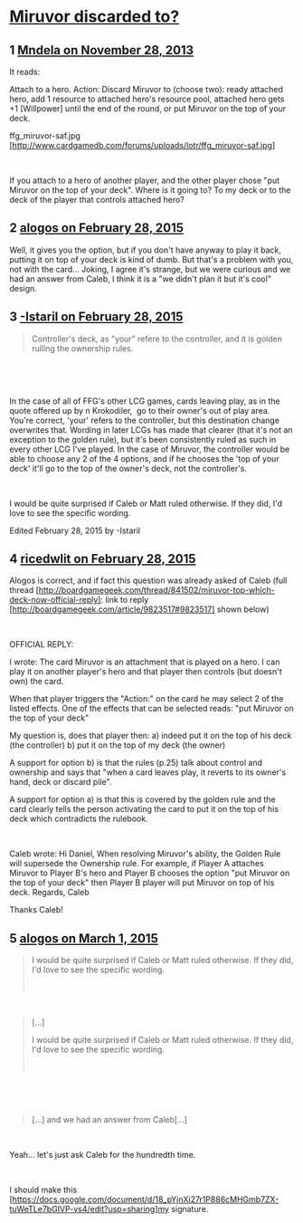 # [Miruvor discarded to?](https://community.fantasyflightgames.com/topic/94247-miruvor-discarded-to/)

## 1 [Mndela on November 28, 2013](https://community.fantasyflightgames.com/topic/94247-miruvor-discarded-to/?do=findComment&comment=918565)

It reads:

Attach to a hero.
Action: Discard Miruvor to (choose two): ready attached hero, add 1 resource to attached hero's resource pool, attached hero gets +1 [Willpower] until the end of the round, or put Miruvor on the top of your deck.
 

ffg_miruvor-saf.jpg [http://www.cardgamedb.com/forums/uploads/lotr/ffg_miruvor-saf.jpg]

 

If you attach to a hero of another player, and the other player chose "put Miruvor on the top of your deck". Where is it going to? To my deck or to the deck of the player that controls attached hero?

## 2 [alogos on February 28, 2015](https://community.fantasyflightgames.com/topic/94247-miruvor-discarded-to/?do=findComment&comment=1469152)

Well, it gives you the option, but if you don't have anyway to play it back, putting it on top of your deck is kind of dumb. But that's a problem with you, not with the card... Joking, I agree it's strange, but we were curious and we had an answer from Caleb, I think it is a "we didn't plan it but it's cool" design.

## 3 [-Istaril on February 28, 2015](https://community.fantasyflightgames.com/topic/94247-miruvor-discarded-to/?do=findComment&comment=1469371)

> Controller's deck, as "your" refere to the controller, and it is golden rulling the ownership rules.

 

 

In the case of all of FFG's other LCG games, cards leaving play, as in the quote offered up by n Krokodiler,  go to their owner's out of play area. You're correct, 'your' refers to the controller, but this destination change overwrites that. Wording in later LCGs has made that clearer (that it's not an exception to the golden rule), but it's been consistently ruled as such in every other LCG I've played. In the case of Miruvor, the controller would be able to choose any 2 of the 4 options, and if he chooses the 'top of your deck' it'll go to the top of the owner's deck, not the controller's.

 

I would be quite surprised if Caleb or Matt ruled otherwise. If they did, I'd love to see the specific wording.

Edited February 28, 2015 by -Istaril

## 4 [ricedwlit on February 28, 2015](https://community.fantasyflightgames.com/topic/94247-miruvor-discarded-to/?do=findComment&comment=1469551)

Alogos is correct, and if fact this question was already asked of Caleb (full thread [http://boardgamegeek.com/thread/841502/miruvor-top-which-deck-now-official-reply]: link to reply [http://boardgamegeek.com/article/9823517#9823517] shown below)

 

OFFICIAL REPLY:
 

I wrote:
The card Miruvor is an attachment that is played on a hero. I can play it on another player's hero and that player then controls (but doesn't own) the card.

When that player triggers the "Action:" on the card he may select 2 of the listed effects. One of the effects that can be selected reads:
"put Miruvor on the top of your deck"

My question is, does that player then:
a) indeed put it on the top of his deck (the controller)
b) put it on the top of my deck (the owner)


A support for option b) is that the rules (p.25) talk about control and ownership and says that "when a card leaves play, it reverts to its owner's hand, deck or discard pile".

A support for option a) is that this is covered by the golden rule and the card clearly tells the person activating the card to put it on the top of his deck which contradicts the rulebook.

 

Caleb wrote:
Hi Daniel,
When resolving Miruvor's ability, the Golden Rule will supersede the Ownership rule. For example, if Player A attaches Miruvor to Player B's hero and Player B chooses the option "put Miruvor on the top of your deck" then Player B player will put Miruvor on top of his deck.
Regards,
Caleb


Thanks Caleb!

## 5 [alogos on March 1, 2015](https://community.fantasyflightgames.com/topic/94247-miruvor-discarded-to/?do=findComment&comment=1470242)

> I would be quite surprised if Caleb or Matt ruled otherwise. If they did, I'd love to see the specific wording.
> 
>  

 

> [...]
> 
> I would be quite surprised if Caleb or Matt ruled otherwise. If they did, I'd love to see the specific wording.
> 
>  

 

 

> [...] and we had an answer from Caleb[...]

 

Yeah... let's just ask Caleb for the hundredth time.

 

I should make this [https://docs.google.com/document/d/18_pYjnXi27r1P886cMHGmb7ZX-tuWeTLe7bGIVP-vs4/edit?usp=sharing]my signature.

